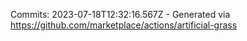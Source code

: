 Commits: 2023-07-18T12:32:16.567Z - Generated via https://github.com/marketplace/actions/artificial-grass
<br>
